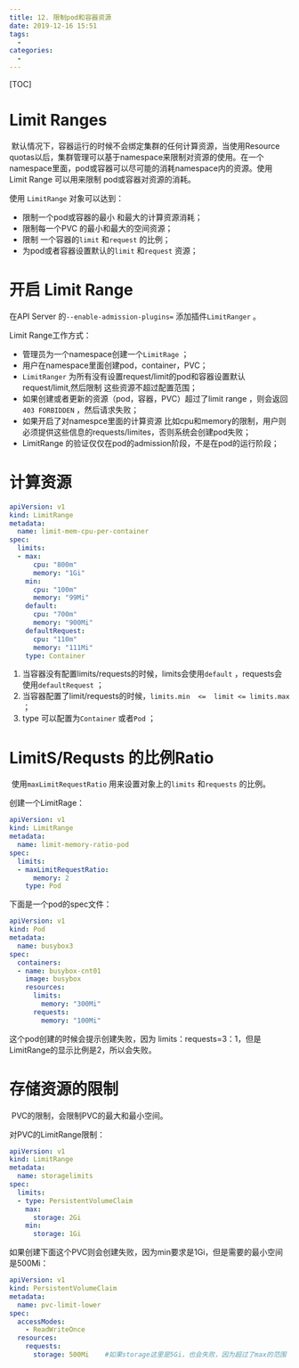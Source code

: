 ```yaml
---
title: 12. 限制pod和容器资源
date: 2019-12-16 15:51
tags: 
  - 
categories: 
  - 
---
```


[TOC]

# Limit Ranges

​		默认情况下，容器运行的时候不会绑定集群的任何计算资源，当使用Resource quotas以后，集群管理可以基于namespace来限制对资源的使用。在一个namespace里面，pod或容器可以尽可能的消耗namespace内的资源。使用Limit Range 可以用来限制 pod或容器对资源的消耗。

使用 `LimitRange` 对象可以达到：

- 限制一个pod或容器的最小 和最大的计算资源消耗；
- 限制每一个PVC 的最小和最大的空间资源；
- 限制 一个容器的`limit` 和`request` 的比例；
- 为pod或者容器设置默认的`limit`  和`request` 资源；

# 开启 Limit Range

在API Server 的`--enable-admission-plugins=` 添加插件`LimitRanger` 。

Limit Range工作方式：

- 管理员为一个namespace创建一个`LimitRage` ；
- 用户在namespace里面创建pod，container，PVC；
- `LimitRanger`  为所有没有设置request/limit的pod和容器设置默认request/limit,然后限制 这些资源不超过配置范围；
- 如果创建或者更新的资源（pod，容器，PVC）超过了limit range ，则会返回`403 FORBIDDEN` ，然后请求失败；
- 如果开启了对namespce里面的计算资源 比如cpu和memory的限制，用户则必须提供这些信息的requests/limites，否则系统会创建pod失败；
- LimitRange 的验证仅仅在pod的admission阶段，不是在pod的运行阶段；

# 计算资源

```yaml
apiVersion: v1
kind: LimitRange
metadata:
  name: limit-mem-cpu-per-container
spec:
  limits:
  - max:
      cpu: "800m"
      memory: "1Gi"
    min:
      cpu: "100m"
      memory: "99Mi"
    default:
      cpu: "700m"
      memory: "900Mi"
    defaultRequest:
      cpu: "110m"
      memory: "111Mi"
    type: Container
```

1. 当容器没有配置limits/requests的时候，limits会使用`default` ，requests会使用`defaultRequest` ；
2. 当容器配置了limit/requests的时候，`limits.min  <=  limit <= limits.max` ；
3. type 可以配置为`Container` 或者`Pod` ；

# LimitS/Requsts 的比例Ratio

​	使用`maxLimitRequestRatio` 用来设置对象上的`limits` 和`requests` 的比例。

创建一个LimitRage：

```yaml
apiVersion: v1
kind: LimitRange
metadata:
  name: limit-memory-ratio-pod
spec:
  limits:
  - maxLimitRequestRatio:
      memory: 2
    type: Pod
```

下面是一个pod的spec文件：

```yaml
apiVersion: v1
kind: Pod
metadata:
  name: busybox3
spec:
  containers:
  - name: busybox-cnt01
    image: busybox
    resources:
      limits:
        memory: "300Mi"
      requests:
        memory: "100Mi"
```

这个pod创建的时候会提示创建失败，因为 limits：requests=3：1，但是LimitRange的显示比例是2，所以会失败。

# 存储资源的限制

​		PVC的限制，会限制PVC的最大和最小空间。

对PVC的LimitRange限制：

```yaml
apiVersion: v1
kind: LimitRange
metadata:
  name: storagelimits
spec:
  limits:
  - type: PersistentVolumeClaim
    max:
      storage: 2Gi
    min:
      storage: 1Gi
```

如果创建下面这个PVC则会创建失败，因为min要求是1Gi，但是需要的最小空间是500Mi：

```yaml
apiVersion: v1
kind: PersistentVolumeClaim
metadata:
  name: pvc-limit-lower
spec:
  accessModes:
    - ReadWriteOnce
  resources:
    requests:
      storage: 500Mi	#如果storage这里是5Gi，也会失败，因为超过了max的范围
```

